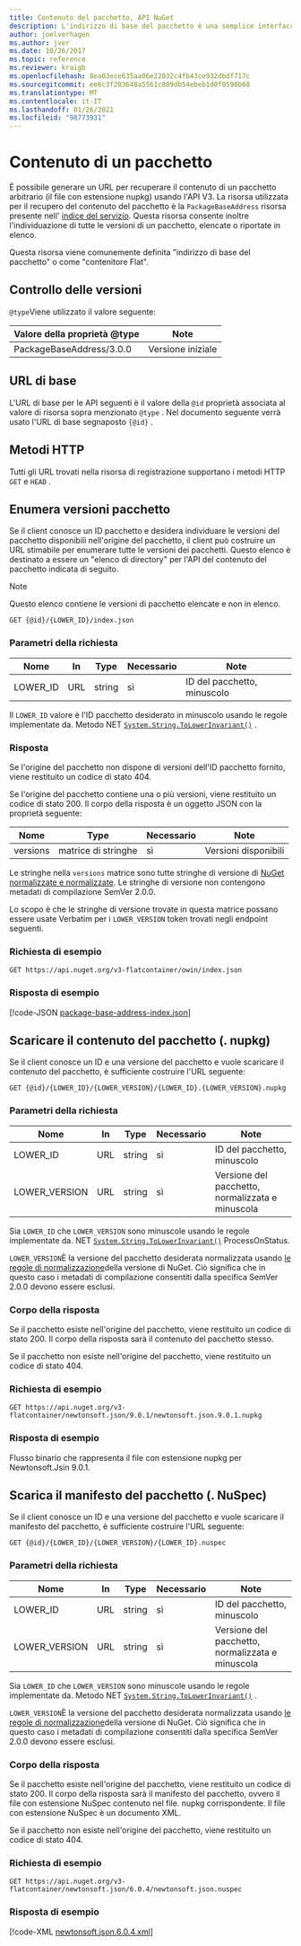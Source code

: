 ```yaml
---
title: Contenuto del pacchetto, API NuGet
description: L'indirizzo di base del pacchetto è una semplice interfaccia per il recupero del pacchetto stesso.
author: joelverhagen
ms.author: jver
ms.date: 10/26/2017
ms.topic: reference
ms.reviewer: kraigb
ms.openlocfilehash: 8ea03ece635aa06e22032c4fb43ce932dbdf717c
ms.sourcegitcommit: ee6c3f203648a5561c809db54ebeb1d0f0598b68
ms.translationtype: MT
ms.contentlocale: it-IT
ms.lasthandoff: 01/26/2021
ms.locfileid: "98773931"
---
```

# <a name="package-content"></a>Contenuto di un pacchetto

È possibile generare un URL per recuperare il contenuto di un pacchetto arbitrario (il file con estensione nupkg) usando l'API V3. La risorsa utilizzata per il recupero del contenuto del pacchetto è la `PackageBaseAddress` risorsa presente nell' [indice del servizio](service-index.md). Questa risorsa consente inoltre l'individuazione di tutte le versioni di un pacchetto, elencate o riportate in elenco.

Questa risorsa viene comunemente definita "indirizzo di base del pacchetto" o come "contenitore Flat".

## <a name="versioning"></a>Controllo delle versioni

`@type`Viene utilizzato il valore seguente:

Valore della proprietà @type              | Note
------------------------ | -----
PackageBaseAddress/3.0.0 | Versione iniziale

## <a name="base-url"></a>URL di base

L'URL di base per le API seguenti è il valore della `@id` proprietà associata al valore di risorsa sopra menzionato `@type` . Nel documento seguente verrà usato l'URL di base segnaposto `{@id}` .

## <a name="http-methods"></a>Metodi HTTP

Tutti gli URL trovati nella risorsa di registrazione supportano i metodi HTTP `GET` e `HEAD` .

## <a name="enumerate-package-versions"></a>Enumera versioni pacchetto

Se il client conosce un ID pacchetto e desidera individuare le versioni del pacchetto disponibili nell'origine del pacchetto, il client può costruire un URL stimabile per enumerare tutte le versioni dei pacchetti. Questo elenco è destinato a essere un "elenco di directory" per l'API del contenuto del pacchetto indicata di seguito.

> [!Note]
> Questo elenco contiene le versioni di pacchetto elencate e non in elenco.

```
GET {@id}/{LOWER_ID}/index.json
```

### <a name="request-parameters"></a>Parametri della richiesta

Nome     | In     | Type    | Necessario | Note
-------- | ------ | ------- | -------- | -----
LOWER_ID | URL    | string  | sì      | ID del pacchetto, minuscolo

Il `LOWER_ID` valore è l'ID pacchetto desiderato in minuscolo usando le regole implementate da. Metodo NET [`System.String.ToLowerInvariant()`](/dotnet/api/system.string.tolowerinvariant?view=netstandard-2.0#System_String_ToLowerInvariant&preserve-view=true) .

### <a name="response"></a>Risposta

Se l'origine del pacchetto non dispone di versioni dell'ID pacchetto fornito, viene restituito un codice di stato 404.

Se l'origine del pacchetto contiene una o più versioni, viene restituito un codice di stato 200. Il corpo della risposta è un oggetto JSON con la proprietà seguente:

Nome     | Type             | Necessario | Note
-------- | ---------------- | -------- | -----
versions | matrice di stringhe | sì      | Versioni disponibili

Le stringhe nella `versions` matrice sono tutte stringhe di versione di [NuGet normalizzate e normalizzate](../concepts/package-versioning.md#normalized-version-numbers). Le stringhe di versione non contengono metadati di compilazione SemVer 2.0.0.

Lo scopo è che le stringhe di versione trovate in questa matrice possano essere usate Verbatim per i `LOWER_VERSION` token trovati negli endpoint seguenti.

### <a name="sample-request"></a>Richiesta di esempio

```
GET https://api.nuget.org/v3-flatcontainer/owin/index.json
```

### <a name="sample-response"></a>Risposta di esempio

[!code-JSON [package-base-address-index.json](./_data/package-base-address-index.json)]

## <a name="download-package-content-nupkg"></a>Scaricare il contenuto del pacchetto (. nupkg)

Se il client conosce un ID e una versione del pacchetto e vuole scaricare il contenuto del pacchetto, è sufficiente costruire l'URL seguente:

```
GET {@id}/{LOWER_ID}/{LOWER_VERSION}/{LOWER_ID}.{LOWER_VERSION}.nupkg
```

### <a name="request-parameters"></a>Parametri della richiesta

Nome          | In     | Type   | Necessario | Note
------------- | ------ | ------ | -------- | -----
LOWER_ID      | URL    | string | sì      | ID del pacchetto, minuscolo
LOWER_VERSION | URL    | string | sì      | Versione del pacchetto, normalizzata e minuscola

Sia `LOWER_ID` che `LOWER_VERSION` sono minuscole usando le regole implementate da. NET [`System.String.ToLowerInvariant()`](/dotnet/api/system.string.tolowerinvariant?view=netstandard-2.0#System_String_ToLowerInvariant&preserve-view=true)
ProcessOnStatus.

`LOWER_VERSION`È la versione del pacchetto desiderata normalizzata usando [le regole di normalizzazione](../concepts/package-versioning.md#normalized-version-numbers)della versione di NuGet. Ciò significa che in questo caso i metadati di compilazione consentiti dalla specifica SemVer 2.0.0 devono essere esclusi.

### <a name="response-body"></a>Corpo della risposta

Se il pacchetto esiste nell'origine del pacchetto, viene restituito un codice di stato 200. Il corpo della risposta sarà il contenuto del pacchetto stesso.

Se il pacchetto non esiste nell'origine del pacchetto, viene restituito un codice di stato 404.

### <a name="sample-request"></a>Richiesta di esempio

```
GET https://api.nuget.org/v3-flatcontainer/newtonsoft.json/9.0.1/newtonsoft.json.9.0.1.nupkg
```

### <a name="sample-response"></a>Risposta di esempio

Flusso binario che rappresenta il file con estensione nupkg per Newtonsoft.Jsin 9.0.1.

## <a name="download-package-manifest-nuspec"></a>Scarica il manifesto del pacchetto (. NuSpec)

Se il client conosce un ID e una versione del pacchetto e vuole scaricare il manifesto del pacchetto, è sufficiente costruire l'URL seguente:

```
GET {@id}/{LOWER_ID}/{LOWER_VERSION}/{LOWER_ID}.nuspec
```

### <a name="request-parameters"></a>Parametri della richiesta

Nome          | In     | Type   | Necessario | Note
------------- | ------ | ------ | -------- | -----
LOWER_ID      | URL    | string | sì      | ID del pacchetto, minuscolo
LOWER_VERSION | URL    | string | sì      | Versione del pacchetto, normalizzata e minuscola

Sia `LOWER_ID` che `LOWER_VERSION` sono minuscole usando le regole implementate da. Metodo NET [`System.String.ToLowerInvariant()`](/dotnet/api/system.string.tolowerinvariant?view=netstandard-2.0#System_String_ToLowerInvariant&preserve-view=true) .

`LOWER_VERSION`È la versione del pacchetto desiderata normalizzata usando [le regole di normalizzazione](../concepts/package-versioning.md#normalized-version-numbers)della versione di NuGet. Ciò significa che in questo caso i metadati di compilazione consentiti dalla specifica SemVer 2.0.0 devono essere esclusi.

### <a name="response-body"></a>Corpo della risposta

Se il pacchetto esiste nell'origine del pacchetto, viene restituito un codice di stato 200. Il corpo della risposta sarà il manifesto del pacchetto, ovvero il file con estensione NuSpec contenuto nel file. nupkg corrispondente. Il file con estensione NuSpec è un documento XML.

Se il pacchetto non esiste nell'origine del pacchetto, viene restituito un codice di stato 404.

### <a name="sample-request"></a>Richiesta di esempio

```
GET https://api.nuget.org/v3-flatcontainer/newtonsoft.json/6.0.4/newtonsoft.json.nuspec
```

### <a name="sample-response"></a>Risposta di esempio

[!code-XML [newtonsoft.json.6.0.4.xml](./_data/newtonsoft.json.6.0.4.xml)]

